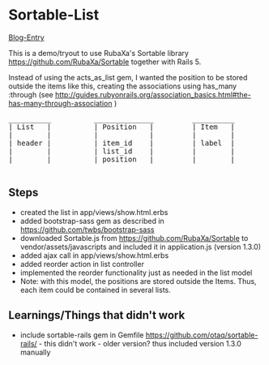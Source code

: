# Sortable-List

[Blog-Entry](http://drblinken.github.io/2016/09/01/sortable-list.html)

This is a demo/tryout to use RubaXa's Sortable library
https://github.com/RubaXa/Sortable together with Rails 5.

Instead of using the acts_as_list gem, I wanted the
position to be stored outside the items like this,
creating the associations using has_many :through
(see http://guides.rubyonrails.org/association_basics.html#the-has-many-through-association )
<pre>
__________          ______________         __________
| List   |          | Position   |         | Item   |     
|        |          |            |         |        |     
| header |          | item_id    |         | label  |     
|        |          | list_id    |         |        |     
|        |          | position   |         |        |     
__________          ______________         __________     
</pre>

## Steps

- created the list in app/views/show.html.erbs
- added bootstrap-sass gem as described in https://github.com/twbs/bootstrap-sass
- downloaded Sortable.js from https://github.com/RubaXa/Sortable to vendor/assets/javascripts and included it in application.js (version 1.3.0)
- added ajax call in app/views/show.html.erbs
- added reorder action in list controller
- implemented the reorder functionality just as needed in the list model
- Note: with this model, the positions are stored outside the Items. Thus, each
  item could be contained in several lists.

## Learnings/Things that didn't work
- include sortable-rails gem in Gemfile  https://github.com/otaq/sortable-rails/ -
this didn't work - older version? thus included version 1.3.0 manually
